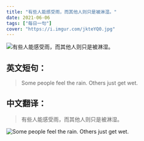 ```yaml
---
title: "有些人能感受雨，而其他人则只是被淋湿。"
date: 2021-06-06
tags: ["每日一句"]
cover: "https://i.imgur.com/jkteYQ0.jpg"
---
```


![有些人能感受雨，而其他人则只是被淋湿。](https://i.imgur.com/RD80Ibp.jpg)

## 英文短句：
> Some people feel the rain. Others just get wet.

<!--more-->

## 中文翻译：
> 有些人能感受雨，而其他人则只是被淋湿。

![Some people feel the rain. Others just get wet.](https://i.imgur.com/A3HNiiW.jpg)

